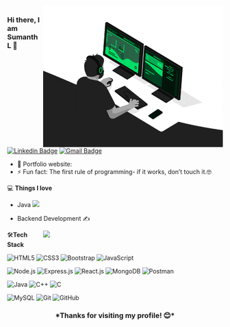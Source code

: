<img align="right" src="https://github.com/Sumanth5690/Sumanth5690/blob/main/developer.gif" alt="Coder GIF" width="420" height="330">

### Hi there, I am Sumanth L 👋

[![Linkedin Badge](https://img.shields.io/badge/-Sumanth%20L-blue?style=flat-square&logo=Linkedin&logoColor=white&link=https://www.linkedin.com/in/sumanth-l-472636266/)](https://www.linkedin.com/in/sumanth-l-472636266/)
[![Gmail Badge](https://img.shields.io/badge/-sumanthsumanthacharya8@gmail.com-c14438?style=flat-square&logo=Gmail&logoColor=white&link=mailto:sumanthsumanthacharya8@gmail.com)](mailto:sumanthsumanthacharya8@gmail.com)

- 🎯 Portfolio website:
- ⚡ Fun fact: The first rule of programming- if it works, don’t touch it.🤓

💻 **Things I love**

- Java <img src="https://media.giphy.com/media/WUlplcMpOCEmTGBtBW/giphy.gif" width="30">
- Backend Development ✍️

  <a href="https://github.com/anuraghazra/github-readme-stats" title="Go to Source">
  <img align="right" width=420 height="auto" src="https://github-readme-stats.vercel.app/api?username=Sumanth5690&show_icons=true&theme=dark&border_color=61dafb&hide_border=true&include_all_commits=true" />
</a>


🛠**Tech Stack**

![HTML5](https://img.shields.io/badge/-HTML5-000000?style=flat&logo=HTML5)
![CSS3](https://img.shields.io/badge/-CSS3-000000?style=flat&logo=CSS3)
![Bootstrap](https://img.shields.io/badge/-Bootstrap-000000?style=flat&logo=bootstrap)
![JavaScript](https://img.shields.io/badge/-JavaScript-000000?style=flat&logo=javascript)

![Node.js](https://img.shields.io/badge/-Node.js-000000?style=flat&logo=node.js)
![Express.js](https://img.shields.io/badge/-Express.js-000000?style=flat&logo=express)
![React.js](https://img.shields.io/badge/-React.js-000000?style=flat&logo=react)
![MongoDB](https://img.shields.io/badge/-MongoDB-000000?style=flat&logo=mongodb)
![Postman](https://img.shields.io/badge/-Postman-000000?style=flat&logo=postman)

![Java](https://img.shields.io/badge/-Java-000000?style=flat&logo=java)
![C++](https://img.shields.io/badge/-C++-000000?style=flat&logo=c%2B%2B)
![C](https://img.shields.io/badge/-C-000000?style=flat&logo=c)

![MySQL](https://img.shields.io/badge/-MySQL-000000?style=flat&logo=MySQL)
![Git](https://img.shields.io/badge/-Git-000000?style=flat&logo=git&logoColor=F05032)
![GitHub](https://img.shields.io/badge/-GitHub-000000?style=flat&logo=github&logoColor=FFFFFF)

<div align="center">
    <h3 align="center">*Thanks for visiting my profile! 😊*</h3>
</div>
